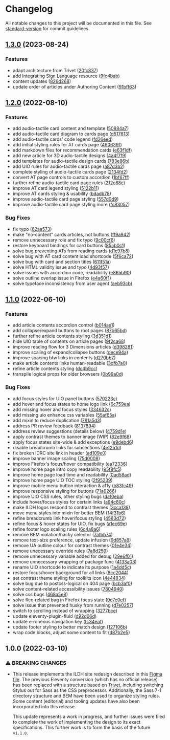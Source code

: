 # Changelog

All notable changes to this project will be documented in this file.
See [standard-version](https://github.com/conventional-changelog/standard-version) for commit guidelines.

## [1.3.0](https://github.com/fluid-project/handbook.floeproject.org/compare/v1.2.0...v1.3.0) (2023-08-24)


### Features

* adapt architecture from Trivet ([20fc837](https://github.com/fluid-project/handbook.floeproject.org/commit/20fc8377500213686ea9fffa0a52e26baf374092))
* add Integrating Sign Language resource ([9fc4bab](https://github.com/fluid-project/handbook.floeproject.org/commit/9fc4bab17094b2a3ec68916541ffd6cd5fcb17d0))
* content updates ([826d268](https://github.com/fluid-project/handbook.floeproject.org/commit/826d2681edaace816064918e7c767bd532ae3ecb))
* update order of articles under Authoring Content ([91bff63](https://github.com/fluid-project/handbook.floeproject.org/commit/91bff63a49f0ca56bb42eb84a372b67435be295f))

## [1.2.0](https://github.com/fluid-project/handbook.floeproject.org/compare/v1.1.0...v1.2.0) (2022-08-10)

### Features

* add audio-tactile card content and template ([50884a7](https://github.com/fluid-project/handbook.floeproject.org/commit/50884a7e2b65a4a9efe4d54d6eeccb243364457e))
* add audio-tactile card diagram to cards page ([d517613](https://github.com/fluid-project/handbook.floeproject.org/commit/d517613d04dcf19b6ee859b535d0b7d7306a81fe))
* add audio-tactile cards' code legend ([fd26eed](https://github.com/fluid-project/handbook.floeproject.org/commit/fd26eed5d851bcf1fd3c77e95b95911165622763))
* add initial styling rules for AT cards page ([460639f](https://github.com/fluid-project/handbook.floeproject.org/commit/460639fdbf3924bc9295758f29b4b9a08421fd4e))
* add markdown files for recommendation cards ([e63f1df](https://github.com/fluid-project/handbook.floeproject.org/commit/e63f1dfb34882feb53e73334e35872f7c21d7f03))
* add new article for 3D audio-tactile designs ([4a4f7f9](https://github.com/fluid-project/handbook.floeproject.org/commit/4a4f7f927aed30e583793b802610dc48dcc2b035))
* add templates for audio-tactile design cards ([783e86b](https://github.com/fluid-project/handbook.floeproject.org/commit/783e86b20cde2e01bd035def23204fb5257be277))
* add UIO rules for audio-tactile cards page ([a87d3b2](https://github.com/fluid-project/handbook.floeproject.org/commit/a87d3b2182501afa5596bb6b1fddc846fcc80cf9))
* complete styling of audio-tactile cards page ([2134fd2](https://github.com/fluid-project/handbook.floeproject.org/commit/2134fd2934b0873037784aeb105d106dacfa20b0))
* convert AT page controls to custom accordion ([1bf67ff](https://github.com/fluid-project/handbook.floeproject.org/commit/1bf67ff944d66c0244269d1ddf134cfe253e0772))
* further refine audio-tactile card page rules ([212c88c](https://github.com/fluid-project/handbook.floeproject.org/commit/212c88c1c8f77295495f595b45c3bc4bd681d1a8))
* improve AT card legend styling ([5122b11](https://github.com/fluid-project/handbook.floeproject.org/commit/5122b116a7e1fb9976e1fe0f56ec60691a5c70a1))
* improve AT cards styling & usability ([bdadb78](https://github.com/fluid-project/handbook.floeproject.org/commit/bdadb783bf70f5e7273b45733647ad38728127ea))
* improve audio-tactile card page styling ([557d0d9](https://github.com/fluid-project/handbook.floeproject.org/commit/557d0d9e12a87af92d5ccc6bdc678439edb1205b))
* improve audio-tactile card page styling more ([fc83057](https://github.com/fluid-project/handbook.floeproject.org/commit/fc8305703e849e7bcc5ff7547982af32a5c44fa5))

### Bug Fixes

* fix typo ([62aa573](https://github.com/fluid-project/handbook.floeproject.org/commit/62aa573bf3b8be137c69e33bb4007b2ee02b0df9))
* make "no-content" cards articles, not buttons ([ff9a942](https://github.com/fluid-project/handbook.floeproject.org/commit/ff9a94279958a80581caae7236158220cbfbadb6))
* remove unnecessary role and fix typo ([9c00cf6](https://github.com/fluid-project/handbook.floeproject.org/commit/9c00cf6a355b0010111ed9ac8cced93eae53afe9))
* restore keyboard bindings for card buttons ([85ab0c1](https://github.com/fluid-project/handbook.floeproject.org/commit/85ab0c1e90a2d0c23766e83e121e917419d030e9))
* solve bug preventing ATs from reading cards ([d1c97b8](https://github.com/fluid-project/handbook.floeproject.org/commit/d1c97b811e86d90408c716f0e13a83e8ace37a0e))
* solve bug with AT card content load shortcode ([5f6ca72](https://github.com/fluid-project/handbook.floeproject.org/commit/5f6ca729b7f014ea4f917f49ad94b7766dcb3c11))
* solve bug with card and section titles ([611f51a](https://github.com/fluid-project/handbook.floeproject.org/commit/611f51ab5d8578cc091c25951dc5c17fb7552907))
* solve HTML validity issue and typo ([4d93f57](https://github.com/fluid-project/handbook.floeproject.org/commit/4d93f57d22b8e960a74330f9cd447cf2f0705857))
* solve issues with accordion code, readability ([e865b90](https://github.com/fluid-project/handbook.floeproject.org/commit/e865b9039399667afd694e19219cc5ed3150f15e))
* solve outline overlap issue in Firefox ([e4a60f1](https://github.com/fluid-project/handbook.floeproject.org/commit/e4a60f124e156126bbdb8e20d88e469b5b8ca402))
* solve typeface inconsistency from user agent ([aeb93cb](https://github.com/fluid-project/handbook.floeproject.org/commit/aeb93cb39cc5b414152380257e09b1104b198642))

## [1.1.0](https://github.com/fluid-project/handbook.floeproject.org/compare/v1.0.0...v1.1.0) (2022-06-10)

### Features

* add article contents accordion control ([b014ae1](https://github.com/fluid-project/handbook.floeproject.org/commit/b014ae122c67be19f38c5c326b942eb2cef2d411))
* add collapse/expand buttons to root pages ([87b65bd](https://github.com/fluid-project/handbook.floeproject.org/commit/87b65bd4453c49a3eabf29bb7c99b6ab0b7c9f17))
* further refine article contents styling ([3d351d1](https://github.com/fluid-project/handbook.floeproject.org/commit/3d351d1eaa7eafbf9d828a10fcb4510a5eeddc15))
* hide UIO table of contents on article pages ([9f2ca68](https://github.com/fluid-project/handbook.floeproject.org/commit/9f2ca68fa9547085cb17ad78424bb0c31e71980c))
* improve reading flow for 3 Dimensions articles ([d398281](https://github.com/fluid-project/handbook.floeproject.org/commit/d398281947c2096d277d111b334740ee7c3bc785))
* improve scaling of expand/collapse buttons ([dece94a](https://github.com/fluid-project/handbook.floeproject.org/commit/dece94a942b5afcf698cba859876d29c1d57f56b))
* improve spacing btw links in contents ([d270bb7](https://github.com/fluid-project/handbook.floeproject.org/commit/d270bb7db6013a79e6a7c3d033ff2a331f665373))
* make article contents links human-readable ([3dfb7a0](https://github.com/fluid-project/handbook.floeproject.org/commit/3dfb7a011f989d2aad427d3462e5c0efb2d14158))
* refine article contents styling ([dc4b9cc](https://github.com/fluid-project/handbook.floeproject.org/commit/dc4b9ccd3ac13b220b63bd4b0a942cee20e4aa3c))
* transpile logical props for older browsers ([0b99a0d](https://github.com/fluid-project/handbook.floeproject.org/commit/0b99a0d275f6ac85b052940f59aa48789b38fbd9))

### Bug Fixes

* add focus styles for UIO panel buttons ([570223c](https://github.com/fluid-project/handbook.floeproject.org/commit/570223cf9b4d5a50c8c9f5e08cd8b305c232dc3b))
* add hover and focus states to home logo link ([6c759ea](https://github.com/fluid-project/handbook.floeproject.org/commit/6c759ea1eb96ab8327b2ad11cf41e7b6a09d2ff1))
* add missing hover and focus styles ([334632c](https://github.com/fluid-project/handbook.floeproject.org/commit/334632c1869fa011e5c8ff4f41e7a6cf186725c9))
* add missing uio enhance css variables ([55af65a](https://github.com/fluid-project/handbook.floeproject.org/commit/55af65a589f770fc3593b6ffc43e6574b93354ba))
* add mixin to reduce duplication ([781a5d3](https://github.com/fluid-project/handbook.floeproject.org/commit/781a5d372e8786a74961d731106dd253054a97ed))
* address PR review feedback ([8137894](https://github.com/fluid-project/handbook.floeproject.org/commit/8137894fa864f035a8cd8890125e028911d24667))
* address review suggestions (details below) ([4759d1e](https://github.com/fluid-project/handbook.floeproject.org/commit/4759d1e7fa619be500709afa7b3932b6e8ca2e68))
* apply contrast themes to banner image (WIP) ([82e9f68](https://github.com/fluid-project/handbook.floeproject.org/commit/82e9f68bebd5aa77e7f1128456e36e0873355b62))
* apply focus states site-wide & add exceptions ([e9debd6](https://github.com/fluid-project/handbook.floeproject.org/commit/e9debd69a7d6358b0c611bd829248d84e78b2bf6))
* disable breadcrumb links for subsections ([4ef251d](https://github.com/fluid-project/handbook.floeproject.org/commit/4ef251d5b0d7ec257570b832ed425c1d9c0aa3c8))
* fix broken IDRC site link in header ([ad109e0](https://github.com/fluid-project/handbook.floeproject.org/commit/ad109e0c1b5a7012b00e247ebb40976de421a5c5))
* improve banner image scaling ([75d0008](https://github.com/fluid-project/handbook.floeproject.org/commit/75d0008d96cda6e16ec42e5ddcb1c0011298509c))
* improve Firefox's focus/hover compatibility ([ea72336](https://github.com/fluid-project/handbook.floeproject.org/commit/ea72336bfce7ab087fa5d8b83c354b11e8ac8e1a))
* improve home page intro copy readability ([95f8fc5](https://github.com/fluid-project/handbook.floeproject.org/commit/95f8fc5587e5d65a986487882bc5a62c1e4b8bbc))
* improve home page load time and readability ([0ad58ad](https://github.com/fluid-project/handbook.floeproject.org/commit/0ad58adddc2c12500a9e396313b981541696e569))
* improve home page UIO TOC styling ([2f95239](https://github.com/fluid-project/handbook.floeproject.org/commit/2f952391d324b1b101c1bc8b33f950afbf9c0f01))
* improve mobile menu button interaction & a11y ([b83fc49](https://github.com/fluid-project/handbook.floeproject.org/commit/b83fc4995254f9a0b8cd3ad9425eae07537f4a7b))
* improve responsive styling for buttons ([71a0266](https://github.com/fluid-project/handbook.floeproject.org/commit/71a026697545ed795368c6a0b59755677b020629))
* improve UIO CSS rules, other styling bugs ([da10eba](https://github.com/fluid-project/handbook.floeproject.org/commit/da10eba132fab2ffe486971fc4d9440c21effe5a))
* include hover/focus styles for certain links ([a94c80c](https://github.com/fluid-project/handbook.floeproject.org/commit/a94c80c27d4980b0ca05d65ff3a767e4e79af6aa))
* make ILDH logos respond to contrast themes ([3cca138](https://github.com/fluid-project/handbook.floeproject.org/commit/3cca138c9779dcafd3272f31cee930d4a570864b))
* move menu styles into mixin for better BEM ([14f31b6](https://github.com/fluid-project/handbook.floeproject.org/commit/14f31b66da9d66136315ed60b6afefd47a452062))
* refine breadcrumb link hover/focus styling ([4583d72](https://github.com/fluid-project/handbook.floeproject.org/commit/4583d727812818c62c19e1791b95159598f798ac))
* refine focus & hover states for UIO, fix bugs ([a1ec69e](https://github.com/fluid-project/handbook.floeproject.org/commit/a1ec69e91e31f885dbe456dcaf79162b7ca10c4f))
* refine footer logo scaling rules ([6c4a8a6](https://github.com/fluid-project/handbook.floeproject.org/commit/6c4a8a6e5a1c1a33224efd5d2a9fb5a8aaf80847))
* remove BEM violation/hacky selector ([7afbb74](https://github.com/fluid-project/handbook.floeproject.org/commit/7afbb74852b6fde7845ae93d6367cd3ea0c54dfa))
* remove text-size preference, update infusion ([9d857a8](https://github.com/fluid-project/handbook.floeproject.org/commit/9d857a84c1db8b07c96d1fc73489380ed33179ba))
* remove UA outline colour for contrast themes ([01e4e34](https://github.com/fluid-project/handbook.floeproject.org/commit/01e4e345ae51296a30da58f027bc788af9fadc45))
* remove unecessary override rules ([7a8d259](https://github.com/fluid-project/handbook.floeproject.org/commit/7a8d259ef920381c3973ae1a1d2de8915c7cdf7b))
* remove unnecessary variable added for debug ([29e6f01](https://github.com/fluid-project/handbook.floeproject.org/commit/29e6f0153967b2d8a1fb0945841b91b46012b48e))
* remove unnecessary wrapping of package func ([4133a03](https://github.com/fluid-project/handbook.floeproject.org/commit/4133a03b163d200ea392ac67306086003ea0dc10))
* rename UIO shortcode to indicate its purpose ([1a4dd5c](https://github.com/fluid-project/handbook.floeproject.org/commit/1a4dd5cc2b214ec6569269d0855babcfb27c6682))
* restore focus/hover background for all links ([8cc2044](https://github.com/fluid-project/handbook.floeproject.org/commit/8cc20446ea8ee3456c939cfe4547f57ceae9b884))
* set contrast theme styling for toolkits icon ([4e44834](https://github.com/fluid-project/handbook.floeproject.org/commit/4e4483470c1646c5e051be804581b5618c88da7c))
* solve bug due to postcss-logical on 404 page ([bcb3af0](https://github.com/fluid-project/handbook.floeproject.org/commit/bcb3af038959f40df0ef4c1080205d4ffd8942f8))
* solve content-related accessibility issues ([7804940](https://github.com/fluid-project/handbook.floeproject.org/commit/78049403a7d8862a8f48d2c843e02c39bcda0525))
* solve css bugs ([468a5e8](https://github.com/fluid-project/handbook.floeproject.org/commit/468a5e8409b07ee560513bd224421f27729433ac))
* solve flex-related bug in Firefox focus state ([9c7c0ef](https://github.com/fluid-project/handbook.floeproject.org/commit/9c7c0efc053584553135f530ca12191263be8a8d))
* solve issue that prevented husky from running ([d7e0257](https://github.com/fluid-project/handbook.floeproject.org/commit/d7e025712937f8db4ef6da9205a90cd5bf1de8c7))
* switch to scrolling instead of wrapping ([3277bce](https://github.com/fluid-project/handbook.floeproject.org/commit/3277bce3c4d2e574dfe9715855c484147a02bda7))
* update eleventy-plugin-fluid ([d92d06d](https://github.com/fluid-project/handbook.floeproject.org/commit/d92d06dfcfc272a13979d8359f8369aa8e3089b3))
* update erroneous navigation key ([fc34eaf](https://github.com/fluid-project/handbook.floeproject.org/commit/fc34eaff89c69654aa39a5a7a133ca53f4426b87))
* update footer styling to better match design ([127106b](https://github.com/fluid-project/handbook.floeproject.org/commit/127106be4e2a978f681ae7820c355e459f97bad1))
* wrap code blocks, adjust some content to fit ([d87b2e5](https://github.com/fluid-project/handbook.floeproject.org/commit/d87b2e574927a0caefa87d5a48b7b51885b81168))

## 1.0.0 (2022-03-10)

### ⚠ BREAKING CHANGES

* This release implements the ILDH site redesign described in this [Figma file](https://www.figma.com/file/JVjWAROz9jZBbDaemwom2y/ILDH?node-id=0%3A1).
  The previous Eleventy conversion (which has no official release) has been replaced with a structure based on [Trivet](https://github.com/fluid-project/trivet),
  including switching Stylus out for Sass as the CSS preprocessor. Additionally, the Sass 7-1 directory structure and
  BEM have been used to organize styling rules. Some content (editorial) and tooling updates have also been incorporated
  into this release.

  This update represents a work in progress, and further issues were filed to complete the work of implementing the design
  to its exact specifications. This further work is to form the basis of the future `v1.1.0`.
